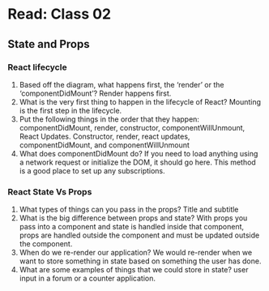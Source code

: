 # Read: Class 02

## State and Props 

### React lifecycle

1. Based off the diagram, what happens first, the ‘render’ or the ‘componentDidMount’? Render happens first.
2. What is the very first thing to happen in the lifecycle of React? Mounting is the first step in the lifecycle.
3. Put the following things in the order that they happen: componentDidMount, render, constructor, componentWillUnmount, React Updates. Constructor, render, react updates, componentDidMount, and componentWillUnmount
4. What does componentDidMount do? If you need to load anything using a network request or initialize the DOM, it should go here. This method is a good place to set up any subscriptions.

### React State Vs Props

1. What types of things can you pass in the props? Title and subtitle
2. What is the big difference between props and state? With props you pass into a component and state is handled inside that component, props are handled outside the component and must be updated outside the component.
3. When do we re-render our application? We would re-render when we want to store something in state based on something the user has done.
4. What are some examples of things that we could store in state? user input in a forum or a counter application.
